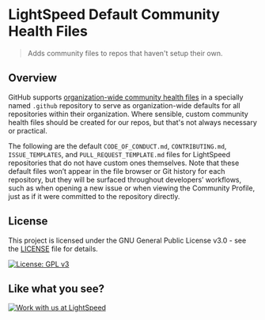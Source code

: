# LightSpeed Default Community Health Files

> Adds community files to repos that haven't setup their own.

## Overview

GitHub supports [organization-wide community health files](https://github.blog/changelog/2019-02-21-organization-wide-community-health-files/) in a specially named `.github` repository to serve as organization-wide defaults for all repositories within their organization. Where sensible, custom community health files should be created for our repos, but that's not always necessary or practical.

The following are the default `CODE_OF_CONDUCT.md`, `CONTRIBUTING.md`, `ISSUE_TEMPLATES`, and `PULL_REQUEST_TEMPLATE.md` files for LightSpeed repositories that do not have custom ones themselves. Note that these default files won’t appear in the file browser or Git history for each repository, but they will be surfaced throughout developers’ workflows, such as when opening a new issue or when viewing the Community Profile, just as if it were committed to the repository directly.

## License

This project is licensed under the GNU General Public License v3.0 - see the [LICENSE](LICENSE) file for details.

[![License: GPL v3](https://img.shields.io/badge/License-GPLv3-blue.svg)](https://www.gnu.org/licenses/gpl-3.0)

## Like what you see?

[![Work with us at LightSpeed](https://www.lsdev.biz/wp-content/uploads/2020/02/work-with-lightspeed.png)](https://www.lsdev.biz/contact/)
